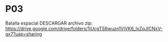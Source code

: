 # P03
Batalla espacial
DESCARGAR archivo zip: https://drive.google.com/drive/folders/1iUcgTS6wuzn1ViVK6_lxZqJICNxV-gx7?usp=sharing 
